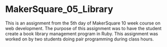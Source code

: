 MakerSquare_05_Library
======================

This is an assignment from the 5th day of MakerSquare 10 week course on web
development. The purpose of this assignment was to have the student create a
book library management program in Ruby. This assignment was worked on by two
students doing pair programming during class hours.
